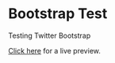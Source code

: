 Bootstrap Test
==============

Testing Twitter Bootstrap

<a href="http://htmlpreview.github.com/?https://github.com/IonicaBizau/HTML-CSS-tests/blob/master/bootstrap-test/index.html">Click here</a> for a live preview.
